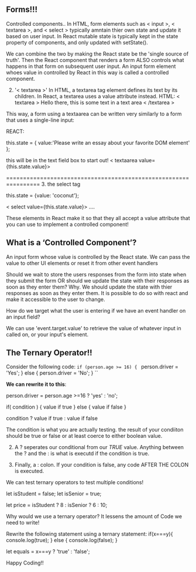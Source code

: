 ## Forms!!!

Controlled components..
In HTML, form elements such as < input >,
< textarea >, and < select > typically amntain thier own state and update it based on user input. In React mutable state is typically kept in the state property of components, and only updated with setState().

We can combine the two by making the React state be the 'single source of truth'. Then the React component that renders a form ALSO controls what happens in that form on subsequent user input. An input form element whoes value in controlled by React in this way is called a controlled component.

2. '< textarea >'
In HTML, a textarea tag element defines its text by its children. 
In React, a textarea uses a value attribute instead. 
HTML:
< textarea >
Hello there, this is some text in a text area 
< /textarea >

This way, a form using a textaarea can be written very similarly to a form that uses a single-line input:

REACT:

this.state = {
    value:'Please write an essay about your favorite DOM element'
};

this will be in the text field box to start out!
< textaarea value= {this.state.value}>

================================================================
3. the select tag

this.state = {value: 'coconut'};

< select value={this.state.value}>
....

These elements in React make it so that they all accept a value attribute that you can use to implement a controlled component!


## What is a ‘Controlled Component’?

An input form whose value is controlled by the React state. We can pass the value to other UI elements or reset it from other event handlers

Should we wait to store the users responses from the form into state when they submit the form OR should we update the state with their responses as soon as they enter them? Why.
We should update the state with thier responses as soon as they enter them. It is possible to do so with react and make it accessible to the user to change.

How do we target what the user is entering if we have an event handler on an input field?

We can use 'event.target.value' to retrieve the value of whatever input in called on, or your input's element. 

## The Ternary Operator!!


Consider the following code: ``if (person.age >= 16) {
  `` person.driver = 'Yes';
} else {
  person.driver = 'No';
} ``


**We can rewrite it to this**:

person.driver = person.age >=16 ? 'yes' : 'no';

if( condition ) {
    value if true
} else {
    value if false
}

condition ? value if true : value if false

The condition is what you are actually testing. the result of your condiiton should be true or false or at least coerce to either boolean value.

2. A ? seperates our conditional from our *TRUE* value. Anything between the ? and the : is what is executd if the condition is true.

3. Finally, a : colon. If your condition is false, any code AFTER THE COLON is executed.

We can test ternary operators to test multiple conditions!

let isStudent = false;
let isSenior = true;

let price = isStudent ? 8 : isSenior ? 6 : 10;

Why would we use a ternary operator?
It lessens the amount of Code we need to write!

Rewrite the following statement using a ternary statement:
  if(x===y){
 console.log(true);
  } else {
 console.log(false);
  }

  let equals = x===y ? 'true' : 'false';

Happy Coding!!